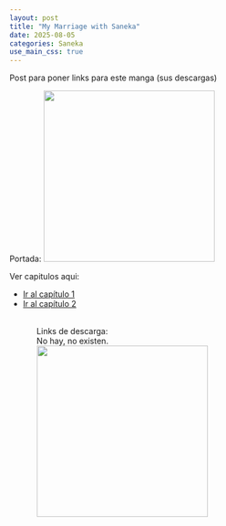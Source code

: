```yaml
---
layout: post
title: "My Marriage with Saneka"
date: 2025-08-05
categories: Saneka
use_main_css: true
---
```


Post para poner links para este manga (sus descargas)

Portada:
<img src="{{ site.baseurl }}/assets/img/saneka-cover.jpg" width="300">

Ver capitulos aqui:
<ul>
  <li><a href="{{ site.baseurl }}/saneka/cap1/">Ir al capítulo 1</a></li>
  <li><a href="{{ site.baseurl }}/saneka/cap2/">Ir al capítulo 2</a></li>
<ul>

<br>
Links de descarga:
<br>
No hay, no existen.
<br>
<img src="{{ site.baseurl }}/assets/img/nohaymeme.jpg" width="300">